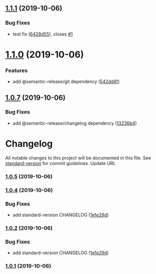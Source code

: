 ## [1.1.1](https://github.com/LonnyGomes/conventional-commits-poc/compare/v1.1.0...v1.1.1) (2019-10-06)


### Bug Fixes

* test fix ([6428d55](https://github.com/LonnyGomes/conventional-commits-poc/commit/6428d55)), closes [#1](https://github.com/LonnyGomes/conventional-commits-poc/issues/1)

# [1.1.0](https://github.com/LonnyGomes/conventional-commits-poc/compare/v1.0.7...v1.1.0) (2019-10-06)


### Features

* add @semantic-release/git dependency ([542dd6f](https://github.com/LonnyGomes/conventional-commits-poc/commit/542dd6f))

## [1.0.7](https://github.com/LonnyGomes/conventional-commits-poc/compare/v1.0.6...v1.0.7) (2019-10-06)


### Bug Fixes

* add @semantic-release/changelog dependency ([13236b4](https://github.com/LonnyGomes/conventional-commits-poc/commit/13236b4))

# Changelog

All notable changes to this project will be documented in this file. See [standard-version](https://github.com/conventional-changelog/standard-version) for commit guidelines.
Update URL

### [1.0.5](https://github.com/LonnyGomes/conventional-commits-poc/compare/v1.0.4...v1.0.5) (2019-10-06)

### [1.0.4](https://github.com/LonnyGomes/conventional-commits-poc/compare/v1.0.3...v1.0.4) (2019-10-06)

### Bug Fixes

-   add standard-version CHANGELOG ([1e1e29d](https://github.com/LonnyGomes/conventional-commits-poc/commit/1e1e29d))

### [1.0.2](https://github.com/LonnyGomes/conventional-commits-poc/compare/v1.0.3...v1.0.2) (2019-10-06)

### Bug Fixes

-   add standard-version CHANGELOG ([1e1e29d](https://github.com/LonnyGomes/conventional-commits-poc/commit/1e1e29d))

### [1.0.1](https://github.com/LonnyGomes/conventional-commits-poc/compare/v1.0.3...v1.0.1) (2019-10-06)
